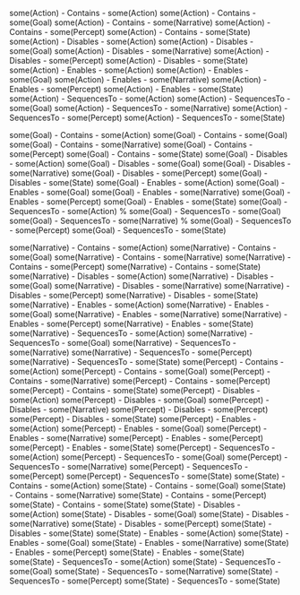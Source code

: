 

some(Action) - Contains - some(Action)
some(Action) - Contains - some(Goal)
some(Action) - Contains - some(Narrative)
some(Action) - Contains - some(Percept)
some(Action) - Contains - some(State)
some(Action) - Disables - some(Action)
some(Action) - Disables - some(Goal)
some(Action) - Disables - some(Narrative)
some(Action) - Disables - some(Percept)
some(Action) - Disables - some(State)
some(Action) - Enables - some(Action)
some(Action) - Enables - some(Goal)
some(Action) - Enables - some(Narrative)
some(Action) - Enables - some(Percept)
some(Action) - Enables - some(State)
some(Action) - SequencesTo - some(Action)
some(Action) - SequencesTo - some(Goal)
some(Action) - SequencesTo - some(Narrative)
some(Action) - SequencesTo - some(Percept)
some(Action) - SequencesTo - some(State)

some(Goal) - Contains - some(Action)
some(Goal) - Contains - some(Goal)
some(Goal) - Contains - some(Narrative)
some(Goal) - Contains - some(Percept)
some(Goal) - Contains - some(State)
some(Goal) - Disables - some(Action)
some(Goal) - Disables - some(Goal)
some(Goal) - Disables - some(Narrative)
some(Goal) - Disables - some(Percept)
some(Goal) - Disables - some(State)
some(Goal) - Enables - some(Action)
some(Goal) - Enables - some(Goal)
some(Goal) - Enables - some(Narrative)
some(Goal) - Enables - some(Percept)
some(Goal) - Enables - some(State)
some(Goal) - SequencesTo - some(Action) %
some(Goal) - SequencesTo - some(Goal)
some(Goal) - SequencesTo - some(Narrative) %
some(Goal) - SequencesTo - some(Percept)
some(Goal) - SequencesTo - some(State)

some(Narrative) - Contains - some(Action)
some(Narrative) - Contains - some(Goal)
some(Narrative) - Contains - some(Narrative)
some(Narrative) - Contains - some(Percept)
some(Narrative) - Contains - some(State)
some(Narrative) - Disables - some(Action)
some(Narrative) - Disables - some(Goal)
some(Narrative) - Disables - some(Narrative)
some(Narrative) - Disables - some(Percept)
some(Narrative) - Disables - some(State)
some(Narrative) - Enables - some(Action)
some(Narrative) - Enables - some(Goal)
some(Narrative) - Enables - some(Narrative)
some(Narrative) - Enables - some(Percept)
some(Narrative) - Enables - some(State)
some(Narrative) - SequencesTo - some(Action)
some(Narrative) - SequencesTo - some(Goal)
some(Narrative) - SequencesTo - some(Narrative)
some(Narrative) - SequencesTo - some(Percept)
some(Narrative) - SequencesTo - some(State)
some(Percept) - Contains - some(Action)
some(Percept) - Contains - some(Goal)
some(Percept) - Contains - some(Narrative)
some(Percept) - Contains - some(Percept)
some(Percept) - Contains - some(State)
some(Percept) - Disables - some(Action)
some(Percept) - Disables - some(Goal)
some(Percept) - Disables - some(Narrative)
some(Percept) - Disables - some(Percept)
some(Percept) - Disables - some(State)
some(Percept) - Enables - some(Action)
some(Percept) - Enables - some(Goal)
some(Percept) - Enables - some(Narrative)
some(Percept) - Enables - some(Percept)
some(Percept) - Enables - some(State)
some(Percept) - SequencesTo - some(Action)
some(Percept) - SequencesTo - some(Goal)
some(Percept) - SequencesTo - some(Narrative)
some(Percept) - SequencesTo - some(Percept)
some(Percept) - SequencesTo - some(State)
some(State) - Contains - some(Action)
some(State) - Contains - some(Goal)
some(State) - Contains - some(Narrative)
some(State) - Contains - some(Percept)
some(State) - Contains - some(State)
some(State) - Disables - some(Action)
some(State) - Disables - some(Goal)
some(State) - Disables - some(Narrative)
some(State) - Disables - some(Percept)
some(State) - Disables - some(State)
some(State) - Enables - some(Action)
some(State) - Enables - some(Goal)
some(State) - Enables - some(Narrative)
some(State) - Enables - some(Percept)
some(State) - Enables - some(State)
some(State) - SequencesTo - some(Action)
some(State) - SequencesTo - some(Goal)
some(State) - SequencesTo - some(Narrative)
some(State) - SequencesTo - some(Percept)
some(State) - SequencesTo - some(State)

